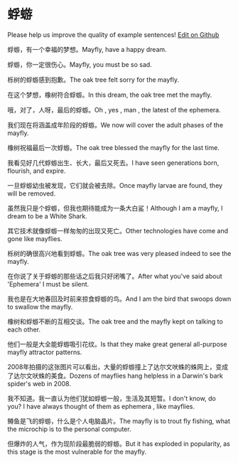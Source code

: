 # 蜉蝣

Please help us improve the quality of example sentences! [Edit on Github](https://github.com/jiyushe/jiyu-example-sentence-source/blob/main/chinese/fuyou_2.md)

<p><span class="chinese">蜉蝣，有一个幸福的梦想。</span><span class="english">Mayfly, have a happy dream.</span></p>

<p><span class="chinese">蜉蝣，你一定很伤心。</span><span class="english">Mayfly, you must be so sad.</span></p>

<p><span class="chinese">栎树的蜉蝣感到抱歉。</span><span class="english">The oak tree felt sorry for the mayfly.</span></p>

<p><span class="chinese">在这个梦想，橡树符合蜉蝣。</span><span class="english">In this dream, the oak tree met the mayfly.</span></p>

<p><span class="chinese">哦，对了，人呀，最后的蜉蝣。</span><span class="english">Oh , yes , man , the latest of the ephemera.</span></p>

<p><span class="chinese">我们现在将涵盖成年阶段的蜉蝣。</span><span class="english">We now will cover the adult phases of the mayfly.</span></p>

<p><span class="chinese">橡树祝福最后一次蜉蝣。</span><span class="english">The oak tree blessed the mayfly for the last time.</span></p>

<p><span class="chinese">我看见好几代蜉蝣出生、长大，最后又死去。</span><span class="english">I have seen generations born, flourish, and expire.</span></p>

<p><span class="chinese">一旦蜉蝣幼虫被发现，它们就会被去除。</span><span class="english">Once mayfly larvae are found, they will be removed.</span></p>

<p><span class="chinese">虽然我只是个蜉蝣，但我也期待能成为一条大白鲨！</span><span class="english">Although I am a mayfly, I dream to be a White Shark.</span></p>

<p><span class="chinese">其它技术就像蜉蝣一样匆匆的出现又死亡。</span><span class="english">Other technologies have come and gone like mayflies.</span></p>

<p><span class="chinese">栎树的确很高兴地看到蜉蝣。</span><span class="english">The oak tree was very pleased indeed to see the mayfly.</span></p>

<p><span class="chinese">在你说了关于蜉蝣的那些话之后我只好闭嘴了。</span><span class="english">After what you've said about 'Ephemera' I must be silent.</span></p>

<p><span class="chinese">我也是在大地春回及时前来掠食蜉蝣的鸟。</span><span class="english">And I am the bird that swoops down to swallow the mayfly.</span></p>

<p><span class="chinese">橡树和蜉蝣不断的互相交谈。</span><span class="english">The oak tree and the mayfly kept on talking to each other.</span></p>

<p><span class="chinese">他们一般是大全能蜉蝣吸引花纹。</span><span class="english">Is that they make great general all-purpose mayfly attractor patterns.</span></p>

<p><span class="chinese">2008年拍摄的这张图片可以看出，大量的蜉蝣撞上了达尔文吠蛛的蛛网上，变成了达尔文吠蛛的美食。</span><span class="english">Dozens of mayflies hang helpless in a Darwin's bark spider's web in 2008.</span></p>

<p><span class="chinese">我不知道。我一直认为他们犹如蜉蝣一般，生活及其短暂。</span><span class="english">I don't know, do you? I have always thought of them as ephemera , like mayflies.</span></p>

<p><span class="chinese">鳟鱼是飞的蜉蝣，什么是个人电脑晶片。</span><span class="english">The mayfly is to trout fly fishing, what the microchip is to the personal computer.</span></p>

<p><span class="chinese">但爆炸的人气，作为现阶段最脆弱的蜉蝣。</span><span class="english">But it has exploded in popularity, as this stage is the most vulnerable for the mayfly.</span></p>

